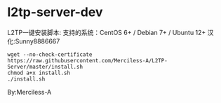 # l2tp-server-dev
L2TP一键安装脚本:
支持的系统：CentOS 6+ / Debian 7+ / Ubuntu 12+
汉化:Sunny8886667
<pre><code>wget --no-check-certificate https://raw.githubusercontent.com/Merciless-A/L2TP-Server/master/install.sh
chmod a+x install.sh
./install.sh
</code></pre>
By:Merciless-A
